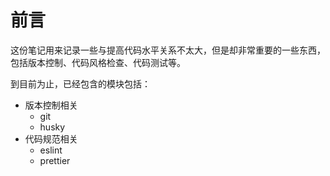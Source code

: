 # 前言

这份笔记用来记录一些与提高代码水平关系不太大，但是却非常重要的一些东西，包括版本控制、代码风格检查、代码测试等。

到目前为止，已经包含的模块包括：
- 版本控制相关
  - git
  - husky
- 代码规范相关
  - eslint
  - prettier




